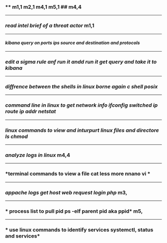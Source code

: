 ### ** m1,1 m2,1 m4,1 m5,1 ## m4,4 ## 
--------------------------------------------------------------
### *read intel brief of a threat actor* m1,1























---------------------------------------------------------------------
#### *kibana query on ports ips source and destination and protocols* 





------------------------------------------------------------------------------
### *edit a sigma rule anf run it andd run it get query and take it to kibana* 





--------------------------------------------------------------------------
### *diffrence between the shells in linux borne again c shell posix* 





-------------------------------------------------------------------------
### *command line in linux to get network info ifconfig switched ip route ip addr netstat* 





-------------------------------------------------------------------------
### *linux commands to view and inturpurt linux files and directore ls chmod* ##





-------------------------------------------------------------------------
### *analyze logs in linux* m4,4






-------------------------------------------------------------------------
### *terminal commands to view a file cat less more nnano vi * ##






-------------------------------------------------------------------------
### *appache logs get host web request login php* m3,








-------------------------------------------------------------------------
### * process list to pull pid ps -elf parent pid aka ppid* m5,








-------------------------------------------------------------------------
### * use linux commands to identify services systemctl, status and services*






























